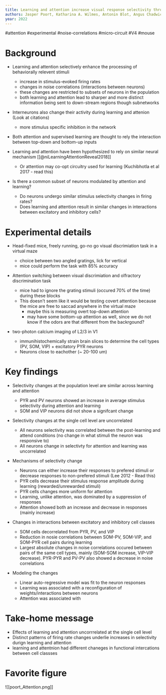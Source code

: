 ```yaml
---
title: Learning and attention increase visual response selectivity through distinct mechanisms
authors: Jasper Poort, Katharina A. Wilmes, Antonin Blot, Angus Chadwick, Maneesh Sahani, Claudia Clopath, Thomas D. Mrsic-Flogel, Sonja B. Hofer, Adil G. Khan
year: 2022
---
```

#attention #experimental #noise-correlations #micro-circuit #V4 #mouse


# Background

- Learning and attention selectively enhance the processing of behaviorally relevent stimuli
	- increase in stimulus-evoked firing rates
	- changes in noise correlations (interactions between neurons)
	- these changes are restricted to subsets of neurons in the population
	- both learning and attention lead to sharper and more distinct information being sent to down-stream regions though subnetworks

- Interneurons also change their activity during learning and attenion (Look at citations)
	- more stimulus specific inhibition in the network
- Both attention and supervised learning are thought to rely the interaction between top-down and bottom-up inputs
- Learning and attention have been hypothesized to rely on similar neural mechanism [[@niLearningAttentionReveal2018]]
	- Or attention may co-opt circuitry used for learning (Kuchibhotla et al 2017 - read this)

- Is there a common subset of neurons modulated by attention and learning?
	- Do neurons undergo similar stimulus selectivity changes in firing rates?
	- Does learning and attention result in similar changes in interactions between excitatory and inhibitory cells?


# Experimental details

- Head-fixed mice, freely running, go-no go visual discrimiation task in a virtual maze
	- choice between two angled gratings, lick for vertical
	- mice could perform the task with 85% accuracy
- Attention switching between visual discrimiation and olfractory discrimination task
	- mice had to ignore the grating stimuli (occured 70% of the time) during these blocks 
	- This doesn't seem like it would be testing covert attention because the mice are free to saccad anywhere in the virtual maze
		- maybe this is measuring overt top-down attention
		- may have some bottom-up attention as well, since we do not know if the odors are that different from the backrgound?
		
- two-photon calcium imaging of L2/3 in V1
	- immunihistochemically strain brain slices to determine the cell types (PV, SOM, VIP) + excitatory PYR neurons
	- Neurons close to eachother (~ 20-100 um)

# Key findings

- Selectivity changes at the population level are similar across learning and attention
	- PYR and PV neurons showed an increase in average stimulus selectivity during attention and learning
	- SOM and VIP neurons did not show a signifcant change

- Selectivity changes at the single cell level are uncorrelated
	- All neurons selectivity was correlated between the post-learning and attend conditions (no change in what stimuli the neuron was responsive to)
	- All neurons change in selectivty for attention and learning was uncorrelated

- Mechanisms of selectivity change
	- Neurons can either increase their responses to prefered stimuli or decrease responses to non-prefered stimuli (Lee 2012 - Read this)
	- PYR cells decrease their stimulus response amplitude during learning (rewarded/unrewarded stimuli)
	- PYR cells changes more uniform for attention
	- Learning, unlike attention, was dominated by a suppression of responses
	- Attention showed both an increase and decrease in responses (mainly increase)

- Changes in interactions between excitatory and inhibitory cell classes
	- SOM cells decorrelated from PYR, PV, and VIP 
	- Reduction in nosie correlations between SOM-PV, SOM-VIP, and SOM-PYR cell pairs during learning
	- Largest absolute changes in noise correlations occured between pairs of the same cell types, mainly (SOM-SOM increase, VIP-VIP decrease). PYR-PYR and PV-PV also showed a decrease in noise correlations
	

- Modeling the changes
	- Linear auto-regressive model was fit to the neuron responses
	- Learning was associated with a reconfiguration of weights/interactions between neurons
	- Attention was associated with 


# Take-home message

- Effects of learning and attention uncorrrelated at the single cell level
- Distinct patterns of firing rate changes underlie increases in selectivity durign learning and attention
- learning and attentnion had different chaneges in functional intercations between cell classses

# Favorite figure

![[poort_Attention.png]]